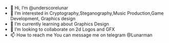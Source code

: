 - 👋 Hi, I’m @underscorelunar
- 👀 I’m interested in Cryptography,Steganography,Music Production,Game Development, Graphics design
- 🌱 I’m currently learning about Graphics Design
- 💞️ I’m looking to collaborate on 2d Logos and GFX
- 📫 How to reach me You can message me on telegram @Lunarman

<!---
underscorelunar/underscorelunar is a ✨ special ✨ repository because its `README.md` (this file) appears on your GitHub profile.
You can click the Preview link to take a look at your changes.
--->
